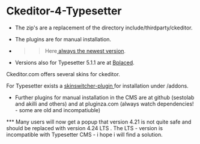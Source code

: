 # Ckeditor-4-Typesetter

* The zip's are a replacement of the directory include/thirdparty/ckeditor.

* The plugins are for manual installation. 

* >> Here<a href=https://ckeditor.com/cke4/builder/download/85e2cfe7d2261e150e06ec1a20267d6e target=_blank> always the newest version</a>.

* Versions also for Typesetter 5.1.1 are at <a href=http://typesetter5.bplaced.net/Ckeditor target=_blank> Bplaced</a>.

Ckeditor.com offers several skins for ckeditor. 

For Typesetter exists a <a href=https://github.com/gtbu/CKE_Themes >
skinswitcher-plugin </a> for installation under /addons.

* Further plugins for manual installation in the CMS are at github (sestolab and akilli and others) and at pluginza.com (always watch dependencies! - some are old and incompatiuble)

*** Many users will now get a popup that version 4.21 is not quite safe and should be replaced with version 4.24 LTS .
The LTS - version is incompatible with Typesetter CMS - i hope i will find a solution.

